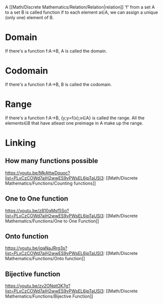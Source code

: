 A [[Math/Discrete Mathematics/Relation/Relation|relation]] 'f' from a set A to a set B is called function if to each element a∈A, we can assign a unique (only one) element of B.

# Domain
If there's a function f:A→B, A is called the domain.

# Codomain
If there's a function f:A→B, B is called the codomain.

# Range
If there's a function f:A→B, {y;y=f(x);x∈A} is called the range.
All the elements∈B that have atleast one preimage in A make up the range.


# Linking
## How many functions possible
https://youtu.be/MkAttwDquoc?list=PLxCzCOWd7aiH2wwES9vPWsEL6ipTaUSl3: [[Math/Discrete Mathematics/Functions/Counting functions]]

## One to One function
https://youtu.be/z810qMsf5So?list=PLxCzCOWd7aiH2wwES9vPWsEL6ipTaUSl3: [[Math/Discrete Mathematics/Functions/One to One Function]]

## Onto function
https://youtu.be/jqaNaJRrg3s?list=PLxCzCOWd7aiH2wwES9vPWsEL6ipTaUSl3: [[Math/Discrete Mathematics/Functions/Onto function]]

## Bijective function
https://youtu.be/zv2ONqtOK7g?list=PLxCzCOWd7aiH2wwES9vPWsEL6ipTaUSl3: [[Math/Discrete Mathematics/Functions/Bijective Function]]
